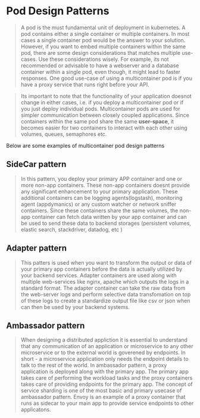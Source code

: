 # Pod Design Patterns 

> A pod is the must fundamental unit of deployment in kubernetes. A pod contains either a single container or multiple containers. In most cases a single container pod would be the answer to your solution. However, if you want to embed multiple containers within the same pod, there are some design considerations that matches multiple use-cases. Use these considerations wisely. For example, its not recommended or advisable to have a webserver and a database container within a single pod, even though, it might lead to faster responses. One good use-case of using a multicontainer pod is if you have a proxy service that runs right before your API. 

> Its important to note that the functionality of your application doesnot change in either cases, i.e. if you deploy a multicontainer pod or if you just deploy individual pods. Multicontainer pods are used for simpler communication between closely coupled applications. Since containers within the same pod share the same **user-space**, it becomes easier for two containers to interact with each other using volumes, queues, semaphores etc. 

Below are some examples of multicontainer pod design patterns 

##  SideCar pattern

> In this pattern, you deploy your primary APP container and one or more non-app containers. These non-app containers doesnt provide any significant enhancement to your primary application. These additional containers can be logging agents(logstash), monitoring agent (appdymanics) or any custom watcher or network sniffer containers. Since these containers share the same volumes, the non-app container can fetch data written by your app container and can be used to send these data to backend storages (persistent volumes, elastic search, stackdriver, datadog, etc ) 

##  Adapter pattern 

> This patters is used when you want to transform the output or data of your primary app containers before the data is actually utilized by your backend services. Adapter containers are used along with multiple web-services like nginx, apache which outputs the logs in a standard format. The adapter container can take the raw data from the web-server logs and perform selective data transfomation on top of these logs to create a standardize output file like csv or json when can then be used by your backend systems. 

##  Ambassador pattern

> When designing a distributed appliction it is essential to understand that any communication of an application or microservice to any other microservice or to the external world is goverened by endpoints. In short - a microservice application only needs the endpoint details to talk to the rest of the world. In ambassador pattern, a proxy application is deployed along with the primary app. The primary app takes care of performing the workload tasks and the proxy containers takes care of providing endpoints for the primary app. The concept of service sharding is one of the most basic and primary usecase of ambassador pattern. Envoy is an example of a proxy container that runs as sidecar to your main app to provide service endpoints to other applicatons. 
